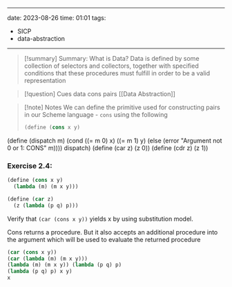 
---
date: 2023-08-26
time: 01:01
tags: 
- SICP
- data-abstraction 
---


>[!summary]  Summary: What is Data?
> Data is defined by some collection of selectors and collectors, together with specified conditions that these procedures must fulfill in order to be a valid representation



>[!question] Cues
>data
>cons
>pairs
> [[Data Abstraction]]
> 



>[!note]  Notes
>	We can define the primitive used for constructing pairs in our Scheme language - `cons` using the following
>```Scheme
>(define (cons x y)
  (define (dispatch m)
(cond ((= m 0) x)
  ((= m 1) y) 
  (else 
(error "Argument not 0 or 1:
CONS" m))))
dispatch)
(define (car z) (z 0))
(define (cdr z) (z 1))

### Exercise 2.4:
```Scheme
(define (cons x y) 
  (lambda (m) (m x y)))

(define (car z) 
  (z (lambda (p q) p)))
```

Verify that `(car (cons x y))` yields x by using substitution model.

Cons returns a procedure. But it also accepts an additional procedure into the argument which will be used to evaluate the returned procedure

```Scheme
(car (cons x y))
(car (lambda (m) (m x y)))
(lambda (m) (m x y)) (lambda (p q) p)
(lambda (p q) p) x y)
x
```

